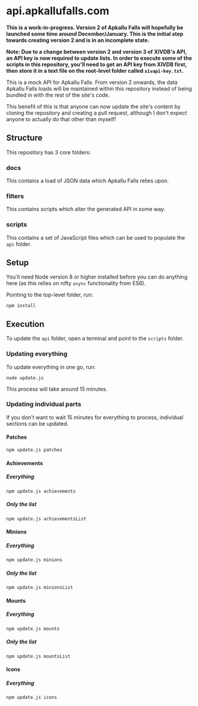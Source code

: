 # api.apkallufalls.com

**This is a work-in-progress. Version 2 of Apkallu Falls will hopefully be launched some time around December/January. This is the initial step towards creating version 2 and is in an incomplete state.**

**Note: Due to a change between version 2 and version 3 of XIVDB's API, an API key is now required to update lists. In order to execute some of the scripts in this repository, you'll need to get an API key from XIVDB first, then store it in a text file on the root-level folder called `xivapi-key.txt`.**

This is a mock API for Apkallu Falls. From version 2 onwards, the data Apkallu Falls loads will be maintained within this repository instead of being bundled in with the rest of the site's code.

This benefit of this is that anyone can now update the site's content by cloning the repository and creating a pull request, although I don't expect anyone to actually do that other than myself!

## Structure

This repository has 3 core folders:

### docs

This contains a load of JSON data which Apkallu Falls relies upon.

### filters

This contains scripts which alter the generated API in some way.

### scripts

This contains a set of JavaScript files which can be used to populate the `api` folder.

## Setup

You'll need Node version 8 or higher installed before you can do anything here (as this relies on nifty `async` functionality from ES6).

Pointing to the top-level folder, run:

```
npm install
```

## Execution

To update the `api` folder, open a terminal and point to the `scripts` folder.

### Updating everything

To update everything in one go, run:

```
node update.js
```

This process will take around 15 minutes.

### Updating individual parts

If you don't want to wait 15 minutes for everything to process, individual sections can be updated.

#### Patches

```
npm update.js patches
```

#### Achievements

##### Everything
```
npm update.js achievements
```

##### Only the list
```
npm update.js achievementsList
```

#### Minions

##### Everything
```
npm update.js minions
```

##### Only the list
```
npm update.js minionsList
```

#### Mounts

##### Everything
```
npm update.js mounts
```

##### Only the list
```
npm update.js mountsList
```

#### Icons

##### Everything
```
npm update.js icons
```